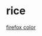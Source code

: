 # rice

[firefox color](https://color.firefox.com/?theme=XQAAAAKCBAAAAAAAAABBqYhm849SCicxcUhA3DJozHnOMuotJJHsei94VjnaKzYAmRnTKRdrN8Xt1Z94zxuyBJi2-pXmGsL3Puqw7t2TbhVJGEHomTgwfjkihoH6ur7c3GSIpxBl47_UbiH27J0Sl5EbbIPOLxqhsldz6VMRkLzFAQFM97o4HX0s2_wkpq2D3HMVagsiT8dFS6cltWk89iITePANf60AJUAdfGT-e4ACbXR4_RXRszwcmoHtf43Jk_9Saigkin3wdlMoclJMRkh9Pi8X9ZDIghKDYaaR0HLpAWVpjHhceS1S9lz5LS_Tmv4KE9Zu12rRY8pl2A63rFpdkvX4INB1dB6-Q8obiyM28CA0jS3-kjpZEB5YzPGgqh4nkjYGQqO_x-oWM0QqxNMOEHrxJUP_t26sd-dBySHP_hS8kmOZgldE3FDyiokJHhcqImbaYcQP2hZh6xSHqyjj5nCX6k4G9L7d4-fKKfi7XZvYyRqDc6wSBjNG6dfoF3Q1zzuwas8Z6ZeTj5otV1K1Ut0xMDWMYdoIQpIaDYhGs7KeiuaL2RU5Jg2c__cz-1k)

